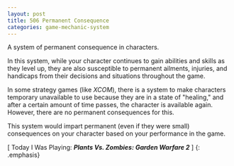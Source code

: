 ```yaml
---
layout: post
title: 506 Permanent Consequence
categories: game-mechanic-system
---
```

A system of permanent consequence in characters.

In this system, while your character continues to gain abilities and skills as they level up, they are also susceptible to permanent ailments, injuries, and handicaps from their decisions and situations throughout the game.

In some strategy games (like *XCOM*), there is a system to make characters temporary unavailable to use because they are in a state of "healing," and after a certain amount of time passes, the character is available again.  However, there are no permanent consequences for this.

This system would impart permanent (even if they were small) consequences on your character based on your performance in the game.

[ Today I Was Playing: ***Plants Vs. Zombies: Garden Warfare 2*** ]
{: .emphasis}